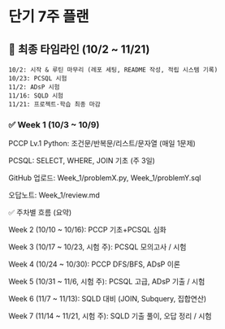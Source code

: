 # 단기 7주 플랜
## 📅 최종 타임라인 (10/2 ~ 11/21)
```
10/2: 시작 & 루틴 마무리 (레포 세팅, README 작성, 적립 시스템 기록)
10/23: PCSQL 시험
11/2: ADsP 시험
11/16: SQLD 시험
11/21: 프로젝트·학습 최종 마감
```


### ✅ Week 1 (10/3 ~ 10/9)

PCCP Lv.1 Python: 조건문/반복문/리스트/문자열 (매일 1문제)

PCSQL: SELECT, WHERE, JOIN 기초 (주 3일)

GitHub 업로드: Week_1/problemX.py, Week_1/problemY.sql

오답노트: Week_1/review.md

✅ 주차별 흐름 (요약)

Week 2 (10/10 ~ 10/16): PCCP 기초+PCSQL 심화

Week 3 (10/17 ~ 10/23, 시험 주): PCSQL 모의고사 / 시험

Week 4 (10/24 ~ 10/30): PCCP DFS/BFS, ADsP 이론

Week 5 (10/31 ~ 11/6, 시험 주): PCSQL 고급, ADsP 기출 / 시험

Week 6 (11/7 ~ 11/13): SQLD 대비 (JOIN, Subquery, 집합연산)

Week 7 (11/14 ~ 11/21, 시험 주): SQLD 기출 풀이, 오답 정리 / 시험
